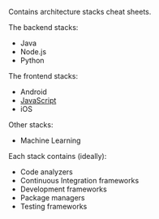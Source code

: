 Contains architecture stacks cheat sheets.

The backend stacks:
- Java
- Node.js
- Python

The frontend stacks:
- Android
- [JavaScript](frontend-js.md)
- iOS

Other stacks:
- Machine Learning

Each stack contains (ideally):
- Code analyzers
- Continuous Integration frameworks
- Development frameworks
- Package managers
- Testing frameworks


